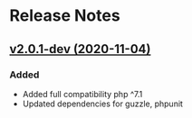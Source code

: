 # Release Notes

## [v2.0.1-dev (2020-11-04)](https://github.com/laravel/telescope/compare/v4.1.0...v4.2.0)

### Added
- Added full compatibility php ^7.1
- Updated dependencies for guzzle, phpunit